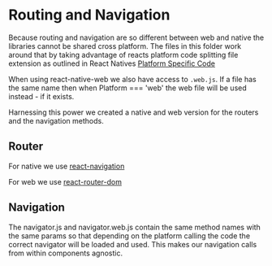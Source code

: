 # Routing and Navigation
Because routing and navigation are so different between web and native the libraries cannot be shared cross platform.
The files in this folder work around that by taking advantage of reacts platform code splitting file extension as 
outlined in React Natives [Platform Specific Code](https://facebook.github.io/react-native/docs/platform-specific-code) 

When using react-native-web we also have access to `.web.js`. If a file has the same name then when Platform === 'web'
the web file will be used instead - if it exists.

Harnessing this power we created a native and web version for the routers and the navigation methods.

## Router
For native we use [react-navigation](https://reactnavigation.org)

For web we use [react-router-dom](https://reacttraining.com/react-router/web/guides/quick-start)

## Navigation
The navigator.js and navigator.web.js contain the same method names with the same params so that depending
on the platform calling the code the correct navigator will be loaded and used. This makes our navigation 
calls from within components agnostic.
